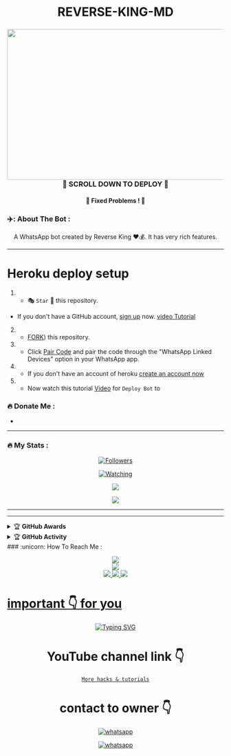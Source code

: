  <h1 align="center"> REVERSE-KING-MD </h1>
 

<h3 align="center"> <a href="https://ibb.co/ssSPmWG"><img src="https://i.ibb.co/2c26nZQ/IMG-2462.jpg" alt="IMG-2462" width=1100 height=350" border="0"></a>🍫 SCROLL DOWN TO DEPLOY 🍫</a></h3> 

<h4 align="center"> 🎊 Fixed Problems ! 🎊 </h4>



   </a>
</p>



### ✈️: About The Bot :

  
 
</p>

 <p align="center"> A  WhatsApp bot created by Reverse King ❤️💰. It has very rich features. </p>


---


</p>

# Heroku deploy setup


   1. - 🎭 `Star` 🌟 this repository.
- If you don't have a GitHub account, [sign up](https://github.com/join) now. [video Tutorial](https://youtu.be/D9ep0hVF8-c?si=Rn0D1E5-VErXKlap)
2.  - [FORK](https://github.com/Reverseking1/ReverseKing/fork)) this repository.
3.   - Click [Pair Code](https://reverseking-paircode.onrender.com/pair) and pair the code through the "WhatsApp Linked Devices" option in your WhatsApp app.

4.   - If you don't have an account of heroku [create an account now](https://signup.heroku.com)
5.  - Now watch this tutorial [Video](https://youtu.be/9O5Mkh0Dses?si=O9ZJzQOWHXm8U3qL) for `Deploy Bot` to




### :fire: Donate Me :

-
---

### :fire: My Stats :
<p align="center"><a href="https://github.com/Reverseking1/followers"><img title="Followers" src="https://img.shields.io/github/followers/Reverseking1?color=red&style=flat-square"></a></p>
<p align="center"><a href="https://komarev.com/ghpvc/?username=Reverseking1&color=blue&style=flat-square&label=Profile+Views"><img title="Watching" src="https://komarev.com/ghpvc/?username=Reverseking1&color=green&style=flat-square&label=Profile+View"></a>
</p>
<p align="center"><a href="https://github.com/Reverseking1"><img src="https://github-readme-stats.vercel.app/api?username=Reverseking1&show_icons=true&theme=radical"></a></p>
<p align="center"><a href="https://github.com/Reverseking1"><img src="https://github-readme-stats.vercel.app/api/top-langs/?username=Reverseking1&theme=radical&layout=compact"></a></p>

---


---

<details>
    <summary>&#127942 <b>GitHub Awards</b></summary><br/>

![Github Trophy](https://github-profile-trophy.vercel.app/?username=Reverseking1)

</details>

<details>
    <summary>&#127942 <b>GitHub Activity</b></summary><br/>

![Metrics](https://metrics.lecoq.io/Reverseking1?template=classic&repositories.forks=true&languages=1&languages.colors=github&languages.threshold=0%25&config.timezone=Asia%2FKolkata)

</details> 
### :unicorn: How To Reach Me :
<p align="center">
<a href="https://youtube.com/@reversekingtech"><img src="https://img.shields.io/badge/YouTube-ffff00?style=for-the-badge&logo=youtube&logoColor=ff000000&link=https://youtube.com/@reversekingtech" /><br>
<a href="https://chat.whatsapp.com/Lv54gW8mMRs3URvOZbD0el"><img src="https://img.shields.io/badge/WhatsApp Channel-25D366?style=for-the-badge&logo=whatsapp&logoColor=white&link=https://chat.whatsapp.com/Lv54gW8mMRs3URvOZbD0el" /><br>
<a href="https://t.me/applecodesmarkett"><img src="https://img.shields.io/badge/Telegram-00FFFF?style=for-the-badge&logo=telegram&logoColor=white" />
<a href="https://chat.whatsapp.com/Lv54gW8mMRs3URvOZbD0el"><img src="https://img.shields.io/badge/WhatsApp Group-25D366?style=for-the-badge&logo=whatsapp&logoColor=white" />
<a href="https://www.instagram.com/reverseking_08?igsh=aGJ0eG8xZDJmNzFr&utm_source=qr"><img src="https://img.shields.io/badge/Instagram-A020F0?style=for-the-badge&logo=instagram&logoColor=white" />

#  important 👇 for you

<div align="center">
<a href="https://www.instagram.com/Reverseking_08/"><img src="https://readme-typing-svg.demolab.com?font=Ribeye&size=50&pause=1000&color=G0B1&center=true&width=910&height=100&lines=Don't+Forget+To+Subscribe;my+YouTube+Channel;PROGRAM+By+REVERSE+KING" alt="Typing SVG" /></a>
  
# YouTube channel link 👇 
   [`More hacks & tutorials`](youtube.com/@reversekingtech)

# contact to owner 👇    
<a aria-label="Join our chats" href="https://wa.me/233257514504?text=Hi!! `Reverse King` Sir, I need Your Help" target="_blank">
    <img alt="whatsapp" src="https://img.shields.io/badge/Owner%20Whatsapp-25D366?style=for-the-badge&logo=whatsapp&logoColor=white" />
</p>
<a aria-label="Join our chats" href="(https://chat.whatsapp.com/Lv54gW8mMRs3URvOZbD0el)" target="_blank">
    <img alt="whatsapp" src="https://img.shields.io/badge/WhatsApp%20Channel-25D366?style=for-the-badge&logo=whatsapp&logoColor=white" />
</p>


<!---
ReverseKing/Reverseking MD is a ✨ special ✨ repository because its `README.md` (this file) appears on your GitHub profile.
You can click the Preview link to take a look at your changes.
--->
